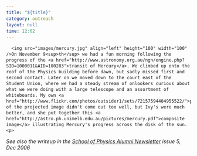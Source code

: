 ```yaml
---
title: "${title}"
category: outreach
layout: null
time: 12:02
---
```

<!-- converted from blosxom format post by dkg 22.1.2022 -->
<!-- created by convert.pl on Mon Jan 30 23:39:52 EST 2012 -->
<!-- converted from ../2006/12/on-november-9-th-we-had-fun-morning.html -->
<!-- Post timestamp Monday, December 04, 2006 10:02 PM -->
<!-- touch -t 200612042202 -->
<!-- Labels: 2006, outreach -->
      <img src="images/mercury.jpg" align="left" height="100" width="100" />On November 9<sup>th</sup> we had a fun morning following the progress of the <a href="http://www.astronomy.org.au/ngn/engine.php?SID=1000011&AID=100283">transit of Mercury</a>. We climbed up onto the roof of the Physics building before dawn, but sadly missed first and second contact. Later on we moved down to the court east of the Student Union, where we had a steady stream of onlookers curious about what we were doing with a large telescope and an assortment of whiteboards. My own <a href="http://www.flickr.com/photos/outsider1/sets/72157594404955522/">photos</a> of the projected image didn't come out too well, but Ivy's were much better, and she put together this <a href="http://astro.ph.unimelb.edu.au/pictures/mercury.pdf">composite image</a> illustrating Mercury's progress across the disk of the sun.<p>
<em>See also the writeup in the <a href="https://kiosk.ph.unimelb.edu.au/home/content/download/1119/5171/file/Newsletter_Issue5_Dec06%5B1%5D.pdf">School of Physics Alumni Newsletter</a> issue 5, Dec 2006</em>

